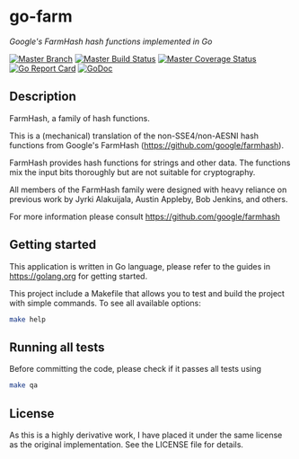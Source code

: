 # go-farm

*Google's FarmHash hash functions implemented in Go*

[![Master Branch](https://img.shields.io/badge/-master:-gray.svg)](https://github.com/dgryski/go-farm/tree/master)
[![Master Build Status](https://secure.travis-ci.org/dgryski/go-farm.png?branch=master)](https://travis-ci.org/dgryski/go-farm?branch=master)
[![Master Coverage Status](https://coveralls.io/repos/dgryski/go-farm/badge.svg?branch=master\&service=github)](https://coveralls.io/github/dgryski/go-farm?branch=master)
[![Go Report Card](https://goreportcard.com/badge/github.com/dgryski/go-farm)](https://goreportcard.com/report/github.com/dgryski/go-farm)
[![GoDoc](https://godoc.org/github.com/dgryski/go-farm?status.svg)](http://godoc.org/github.com/dgryski/go-farm)

## Description

FarmHash, a family of hash functions.

This is a (mechanical) translation of the non-SSE4/non-AESNI hash functions from
Google's FarmHash (https://github.com/google/farmhash).

FarmHash provides hash functions for strings and other data. The functions mix
the input bits thoroughly but are not suitable for cryptography.

All members of the FarmHash family were designed with heavy reliance on previous
work by Jyrki Alakuijala, Austin Appleby, Bob Jenkins, and others.

For more information please consult https://github.com/google/farmhash

## Getting started

This application is written in Go language, please refer to the guides in
https://golang.org for getting started.

This project include a Makefile that allows you to test and build the project
with simple commands. To see all available options:

```bash
make help
```

## Running all tests

Before committing the code, please check if it passes all tests using

```bash
make qa
```

## License

As this is a highly derivative work, I have placed it under the same license as
the original implementation. See the LICENSE file for details.
